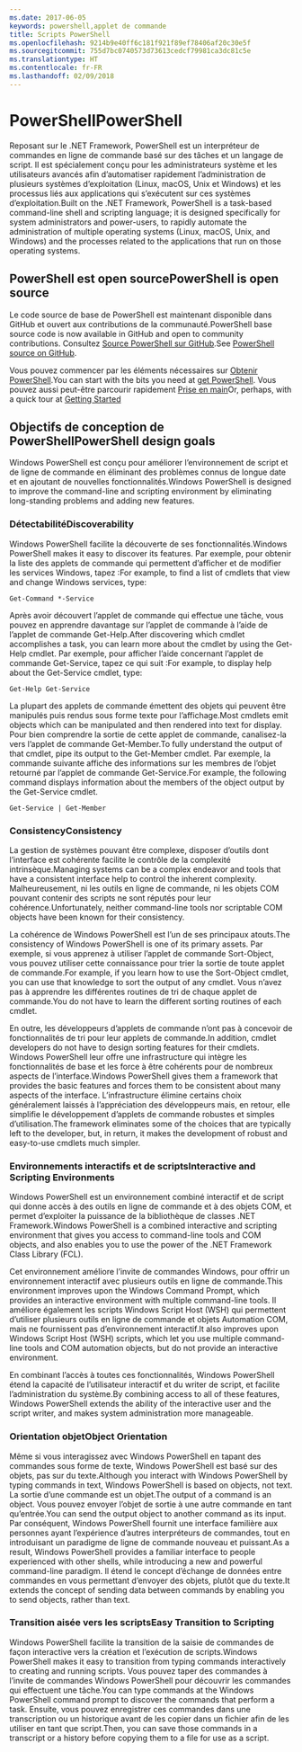 ```yaml
---
ms.date: 2017-06-05
keywords: powershell,applet de commande
title: Scripts PowerShell
ms.openlocfilehash: 9214b9e40ff6c181f921f89ef78406af20c30e5f
ms.sourcegitcommit: 755d7bc0740573d73613cedcf79981ca3dc81c5e
ms.translationtype: HT
ms.contentlocale: fr-FR
ms.lasthandoff: 02/09/2018
---
```

# <a name="powershell"></a><span data-ttu-id="72997-103">PowerShell</span><span class="sxs-lookup"><span data-stu-id="72997-103">PowerShell</span></span>

<span data-ttu-id="72997-104">Reposant sur le .NET Framework, PowerShell est un interpréteur de commandes en ligne de commande basé sur des tâches et un langage de script. Il est spécialement conçu pour les administrateurs système et les utilisateurs avancés afin d’automatiser rapidement l’administration de plusieurs systèmes d’exploitation (Linux, macOS, Unix et Windows) et les processus liés aux applications qui s’exécutent sur ces systèmes d’exploitation.</span><span class="sxs-lookup"><span data-stu-id="72997-104">Built on the .NET Framework, PowerShell is a task-based command-line shell and scripting language; it is designed specifically for system administrators and power-users, to rapidly automate the administration of multiple operating systems (Linux, macOS, Unix, and Windows) and the processes related to the applications that run on those operating systems.</span></span>

## <a name="powershell-is-open-source"></a><span data-ttu-id="72997-105">PowerShell est open source</span><span class="sxs-lookup"><span data-stu-id="72997-105">PowerShell is open source</span></span>

<span data-ttu-id="72997-106">Le code source de base de PowerShell est maintenant disponible dans GitHub et ouvert aux contributions de la communauté.</span><span class="sxs-lookup"><span data-stu-id="72997-106">PowerShell base source code is now available in GitHub and open to community contributions.</span></span> <span data-ttu-id="72997-107">Consultez [Source PowerShell sur GitHub](https://github.com/powershell/powershell).</span><span class="sxs-lookup"><span data-stu-id="72997-107">See [PowerShell source on GitHub](https://github.com/powershell/powershell).</span></span>

<span data-ttu-id="72997-108">Vous pouvez commencer par les éléments nécessaires sur [Obtenir PowerShell](https://github.com/PowerShell/PowerShell#get-powershell).</span><span class="sxs-lookup"><span data-stu-id="72997-108">You can start with the bits you need at [get PowerShell](https://github.com/PowerShell/PowerShell#get-powershell).</span></span>
<span data-ttu-id="72997-109">Vous pouvez aussi peut-être parcourir rapidement [Prise en main](https://github.com/PowerShell/PowerShell/blob/master/docs/learning-powershell)</span><span class="sxs-lookup"><span data-stu-id="72997-109">Or, perhaps, with a quick tour at [Getting Started](https://github.com/PowerShell/PowerShell/blob/master/docs/learning-powershell)</span></span>

## <a name="powershell-design-goals"></a><span data-ttu-id="72997-110">Objectifs de conception de PowerShell</span><span class="sxs-lookup"><span data-stu-id="72997-110">PowerShell design goals</span></span>
<span data-ttu-id="72997-111">Windows PowerShell est conçu pour améliorer l’environnement de script et de ligne de commande en éliminant des problèmes connus de longue date et en ajoutant de nouvelles fonctionnalités.</span><span class="sxs-lookup"><span data-stu-id="72997-111">Windows PowerShell is designed to improve the command-line and scripting environment by eliminating long-standing problems and adding new features.</span></span>

### <a name="discoverability"></a><span data-ttu-id="72997-112">Détectabilité</span><span class="sxs-lookup"><span data-stu-id="72997-112">Discoverability</span></span>
<span data-ttu-id="72997-113">Windows PowerShell facilite la découverte de ses fonctionnalités.</span><span class="sxs-lookup"><span data-stu-id="72997-113">Windows PowerShell makes it easy to discover its features.</span></span> <span data-ttu-id="72997-114">Par exemple, pour obtenir la liste des applets de commande qui permettent d’afficher et de modifier les services Windows, tapez :</span><span class="sxs-lookup"><span data-stu-id="72997-114">For example, to find a list of cmdlets that view and change Windows services, type:</span></span>

```
Get-Command *-Service
```

<span data-ttu-id="72997-115">Après avoir découvert l’applet de commande qui effectue une tâche, vous pouvez en apprendre davantage sur l’applet de commande à l’aide de l’applet de commande Get-Help.</span><span class="sxs-lookup"><span data-stu-id="72997-115">After discovering which cmdlet accomplishes a task, you can learn more about the cmdlet by using the Get-Help cmdlet.</span></span> <span data-ttu-id="72997-116">Par exemple, pour afficher l’aide concernant l’applet de commande Get-Service, tapez ce qui suit :</span><span class="sxs-lookup"><span data-stu-id="72997-116">For example, to display help about the Get-Service cmdlet, type:</span></span>

```
Get-Help Get-Service
```
<span data-ttu-id="72997-117">La plupart des applets de commande émettent des objets qui peuvent être manipulés puis rendus sous forme texte pour l’affichage.</span><span class="sxs-lookup"><span data-stu-id="72997-117">Most cmdlets emit objects which can be manipulated and then rendered into text for display.</span></span> <span data-ttu-id="72997-118">Pour bien comprendre la sortie de cette applet de commande, canalisez-la vers l’applet de commande Get-Member.</span><span class="sxs-lookup"><span data-stu-id="72997-118">To fully understand the output of that cmdlet, pipe its output to the Get-Member cmdlet.</span></span> <span data-ttu-id="72997-119">Par exemple, la commande suivante affiche des informations sur les membres de l’objet retourné par l’applet de commande Get-Service.</span><span class="sxs-lookup"><span data-stu-id="72997-119">For example, the following command displays information about the members of the object output by the Get-Service cmdlet.</span></span>

```
Get-Service | Get-Member
```

### <a name="consistency"></a><span data-ttu-id="72997-120">Consistency</span><span class="sxs-lookup"><span data-stu-id="72997-120">Consistency</span></span>
<span data-ttu-id="72997-121">La gestion de systèmes pouvant être complexe, disposer d’outils dont l’interface est cohérente facilite le contrôle de la complexité intrinsèque.</span><span class="sxs-lookup"><span data-stu-id="72997-121">Managing systems can be a complex endeavor and tools that have a consistent interface help to control the inherent complexity.</span></span> <span data-ttu-id="72997-122">Malheureusement, ni les outils en ligne de commande, ni les objets COM pouvant contenir des scripts ne sont réputés pour leur cohérence.</span><span class="sxs-lookup"><span data-stu-id="72997-122">Unfortunately, neither command-line tools nor scriptable COM objects have been known for their consistency.</span></span>

<span data-ttu-id="72997-123">La cohérence de Windows PowerShell est l’un de ses principaux atouts.</span><span class="sxs-lookup"><span data-stu-id="72997-123">The consistency of Windows PowerShell is one of its primary assets.</span></span> <span data-ttu-id="72997-124">Par exemple, si vous apprenez à utiliser l’applet de commande Sort-Object, vous pouvez utiliser cette connaissance pour trier la sortie de toute applet de commande.</span><span class="sxs-lookup"><span data-stu-id="72997-124">For example, if you learn how to use the Sort-Object cmdlet, you can use that knowledge to sort the output of any cmdlet.</span></span> <span data-ttu-id="72997-125">Vous n’avez pas à apprendre les différentes routines de tri de chaque applet de commande.</span><span class="sxs-lookup"><span data-stu-id="72997-125">You do not have to learn the different sorting routines of each cmdlet.</span></span>

<span data-ttu-id="72997-126">En outre, les développeurs d’applets de commande n’ont pas à concevoir de fonctionnalités de tri pour leur applets de commande.</span><span class="sxs-lookup"><span data-stu-id="72997-126">In addition, cmdlet developers do not have to design sorting features for their cmdlets.</span></span> <span data-ttu-id="72997-127">Windows PowerShell leur offre une infrastructure qui intègre les fonctionnalités de base et les force à être cohérents pour de nombreux aspects de l’interface.</span><span class="sxs-lookup"><span data-stu-id="72997-127">Windows PowerShell gives them a framework that provides the basic features and forces them to be consistent about many aspects of the interface.</span></span> <span data-ttu-id="72997-128">L’infrastructure élimine certains choix généralement laissés à l’appréciation des développeurs mais, en retour, elle simplifie le développement d’applets de commande robustes et simples d’utilisation.</span><span class="sxs-lookup"><span data-stu-id="72997-128">The framework eliminates some of the choices that are typically left to the developer, but, in return, it makes the development of robust and easy-to-use cmdlets much simpler.</span></span>

### <a name="interactive-and-scripting-environments"></a><span data-ttu-id="72997-129">Environnements interactifs et de scripts</span><span class="sxs-lookup"><span data-stu-id="72997-129">Interactive and Scripting Environments</span></span>
<span data-ttu-id="72997-130">Windows PowerShell est un environnement combiné interactif et de script qui donne accès à des outils en ligne de commande et à des objets COM, et permet d’exploiter la puissance de la bibliothèque de classes .NET Framework.</span><span class="sxs-lookup"><span data-stu-id="72997-130">Windows PowerShell is a combined interactive and scripting environment that gives you access to command-line tools and COM objects, and also enables you to use the power of the .NET Framework Class Library (FCL).</span></span>

<span data-ttu-id="72997-131">Cet environnement améliore l’invite de commandes Windows, pour offrir un environnement interactif avec plusieurs outils en ligne de commande.</span><span class="sxs-lookup"><span data-stu-id="72997-131">This environment improves upon the Windows Command Prompt, which provides an interactive environment with multiple command-line tools.</span></span> <span data-ttu-id="72997-132">Il améliore également les scripts Windows Script Host (WSH) qui permettent d’utiliser plusieurs outils en ligne de commande et objets Automation COM, mais ne fournissent pas d’environnement interactif.</span><span class="sxs-lookup"><span data-stu-id="72997-132">It also improves upon Windows Script Host (WSH) scripts, which let you use multiple command-line tools and COM automation objects, but do not provide an interactive environment.</span></span>

<span data-ttu-id="72997-133">En combinant l’accès à toutes ces fonctionnalités, Windows PowerShell étend la capacité de l’utilisateur interactif et du writer de script, et facilite l’administration du système.</span><span class="sxs-lookup"><span data-stu-id="72997-133">By combining access to all of these features, Windows PowerShell extends the ability of the interactive user and the script writer, and makes system administration more manageable.</span></span>

### <a name="object-orientation"></a><span data-ttu-id="72997-134">Orientation objet</span><span class="sxs-lookup"><span data-stu-id="72997-134">Object Orientation</span></span>
<span data-ttu-id="72997-135">Même si vous interagissez avec Windows PowerShell en tapant des commandes sous forme de texte, Windows PowerShell est basé sur des objets, pas sur du texte.</span><span class="sxs-lookup"><span data-stu-id="72997-135">Although you interact with Windows PowerShell by typing commands in text, Windows PowerShell is based on objects, not text.</span></span> <span data-ttu-id="72997-136">La sortie d’une commande est un objet.</span><span class="sxs-lookup"><span data-stu-id="72997-136">The output of a command is an object.</span></span> <span data-ttu-id="72997-137">Vous pouvez envoyer l’objet de sortie à une autre commande en tant qu’entrée.</span><span class="sxs-lookup"><span data-stu-id="72997-137">You can send the output object to another command as its input.</span></span> <span data-ttu-id="72997-138">Par conséquent, Windows PowerShell fournit une interface familière aux personnes ayant l’expérience d’autres interpréteurs de commandes, tout en introduisant un paradigme de ligne de commande nouveau et puissant.</span><span class="sxs-lookup"><span data-stu-id="72997-138">As a result, Windows PowerShell provides a familiar interface to people experienced with other shells, while introducing a new and powerful command-line paradigm.</span></span> <span data-ttu-id="72997-139">Il étend le concept d’échange de données entre commandes en vous permettant d’envoyer des objets, plutôt que du texte.</span><span class="sxs-lookup"><span data-stu-id="72997-139">It extends the concept of sending data between commands by enabling you to send objects, rather than text.</span></span>

### <a name="easy-transition-to-scripting"></a><span data-ttu-id="72997-140">Transition aisée vers les scripts</span><span class="sxs-lookup"><span data-stu-id="72997-140">Easy Transition to Scripting</span></span>
<span data-ttu-id="72997-141">Windows PowerShell facilite la transition de la saisie de commandes de façon interactive vers la création et l’exécution de scripts.</span><span class="sxs-lookup"><span data-stu-id="72997-141">Windows PowerShell makes it easy to transition from typing commands interactively to creating and running scripts.</span></span> <span data-ttu-id="72997-142">Vous pouvez taper des commandes à l’invite de commandes Windows PowerShell pour découvrir les commandes qui effectuent une tâche.</span><span class="sxs-lookup"><span data-stu-id="72997-142">You can type commands at the Windows PowerShell command prompt to discover the commands that perform a task.</span></span> <span data-ttu-id="72997-143">Ensuite, vous pouvez enregistrer ces commandes dans une transcription ou un historique avant de les copier dans un fichier afin de les utiliser en tant que script.</span><span class="sxs-lookup"><span data-stu-id="72997-143">Then, you can save those commands in a transcript or a history before copying them to a file for use as a script.</span></span>
